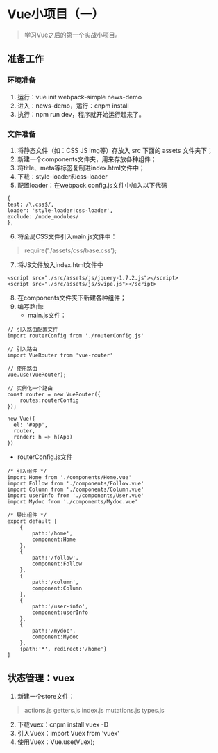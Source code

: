 # Vue小项目（一）

> 学习Vue之后的第一个实战小项目。

## 准备工作

### 环境准备

1. 运行：vue init webpack-simple news-demo
2. 进入：news-demo，运行：cnpm install
3. 执行：npm run dev，程序就开始运行起来了。

### 文件准备

1. 将静态文件（如：CSS JS img等）存放入 src 下面的 assets 文件夹下；
2. 新建一个components文件夹，用来存放各种组件；
3. 将title、meta等标签复制进index.html文件中；
4. 下载：style-loader和css-loader
5. 配置loader：在webpack.config.js文件中加入以下代码
```
{
test: /\.css$/,
loader: 'style-loader!css-loader',
exclude: /node_modules/
},
```
6. 将全局CSS文件引入main.js文件中：
> require('./assets/css/base.css');

7. 将JS文件放入index.html文件中
> <script src="./src/assets/js/font.js"></script>
    <script src="./src/assets/js/jquery-1.7.2.js"></script>
    <script src="./src/assets/js/swipe.js"></script>

8. 在components文件夹下新建各种组件；
9. 编写路由:
    - main.js文件：
```
// 引入路由配置文件
import routerConfig from './routerConfig.js'

// 引入路由
import VueRouter from 'vue-router'

// 使用路由
Vue.use(VueRouter);

// 实例化一个路由
const router = new VueRouter({
    routes:routerConfig
});

new Vue({
  el: '#app',
  router,
  render: h => h(App)
})
```

- routerConfig.js文件

```
/* 引入组件 */
import Home from './components/Home.vue'
import Follow from './components/Follow.vue'
import Column from './components/Column.vue'
import userInfo from './components/User.vue'
import Mydoc from './components/Mydoc.vue'

/* 导出组件 */
export default [
    {
        path:'/home',
        component:Home
    },
    {
        path:'/follow',
        component:Follow
    },
    {
        path:'/column',
        component:Column
    },
    {
        path:'/user-info',
        component:userInfo
    },
    {
        path:'/mydoc',
        component:Mydoc
    },
    {path:'*', redirect:'/home'}
]
```

## 状态管理：vuex
1. 新建一个store文件：
> actions.js
getters.js
index.js
mutations.js
types.js

2. 下载vuex：cnpm install vuex -D
3. 引入Vuex：import Vuex from 'vuex'
4. 使用Vuex：Vue.use(Vuex);